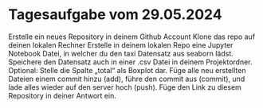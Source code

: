 # Tagesaufgabe vom 29.05.2024

Erstelle ein neues Repository in deinem Github Account
Klone das repo auf deinen lokalen Rechner
Erstelle in deinem lokalen Repo eine Jupyter Notebook Datei, in welcher du den taxi Datensatz aus seaborn lädst. Speichere den Datensatz auch in einer .csv Datei in deinem Projektordner. Optional: Stelle die Spalte „total“ als Boxplot dar.
Füge alle neu erstellten Dateien einem commit hinzu (add), führe den commit aus (commit), und lade alles wieder auf den server hoch (push).
Füge den Link zu diesem Repository in deiner Antwort ein.

